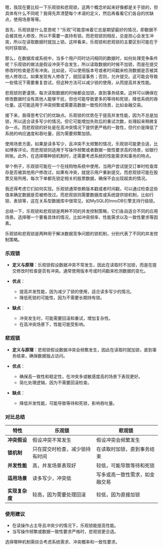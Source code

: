 <think>
嗯，我现在要比较一下乐观锁和悲观锁，这两个概念听起来好像都是关于锁的，但具体有什么不同呢？我得先弄清楚每个术语的定义，然后再看看它们各自的优缺点，使用场景等等。

首先，乐观锁是什么意思呢？“乐观”可能意味着它总是期望最好的情况，即数据不会被其他人修改，所以不需要一直持有锁。而悲观锁则相反，总是担心会发生冲突，所以在读取数据时就加上锁。这样看来，乐观锁和悲观锁的主要区别可能在于何时获取锁。

那么，在数据库或系统中，当多个用户同时访问相同的数据时，如何处理竞争条件呢？乐观锁的做法是假设冲突不会发生，所以读取数据的时候不加锁，而是在提交修改时检查是否有冲突。比如说，可以使用版本号或者时间戳来检测数据是否被其他人修改过。如果发现有人修改了，就回滚事务；否则，允许提交。这可能会导致一些情况下需要重复尝试，但这种方法可以减少锁的使用，从而提高并发性能。

悲观锁则更谨慎，每次读取数据的时候都会加锁，直到事务结束。这样可以确保在修改数据时没有其他人能够干扰，但也可能导致更多的等待和死锁，降低系统的吞吐量。这可能适用于冲突频繁或需要高数据一致性的场景，比如金融交易。

接下来，我得思考它们的优缺点。乐观锁的优势在于提高并发性能，因为不总是加锁，所以适合读多写少的情况。但它可能增加失败后的重试次数，处理起来稍微复杂一点。而悲观锁的好处是在高冲突情况下提供更严格的一致性，但代价是降低了系统的响应速度和吞吐量，因为需要频繁加锁。

使用场景方面，如果是读多写少，且冲突不太频繁的情况，乐观锁可能更合适，比如博客评论。而悲观锁则适用于写操作频繁或者数据一致性要求高的场景，如银行转账。此外，在选择哪种锁机制时，还需要考虑系统的性能需求和事务的特点。

举个例子，乐观锁可能在一个在线购物系统中使用，当用户尝试提交订单时检查库存是否被其他用户修改过，如果有冲突，就提示用户重新提交。而悲观锁可能在股票交易所用，每次下单都先锁定相关的股票数据，确保不会出现超卖的情况。

我还得考虑它们如何实现。乐观锁通常依赖版本戳或者时间戳，可以通过检查这些值来确定数据是否被修改过。而悲观锁则需要数据库或系统提供锁机制，比如行锁、表锁等，这在关系型数据库中很常见，如MySQL的InnoDB引擎支持行级锁。

总结一下，乐观锁和悲观锁是两种不同的并发控制策略，它们各自适合不同的应用场景。选择哪一个要看具体的情况，比如冲突频率、性能需求以及一致性要求等因素。
</think>

乐观锁和悲观锁是两种用于解决数据竞争问题的锁机制，分别代表了不同的并发控制策略。

### 乐观锁
- **定义与原理**：乐观锁假设数据冲突不常发生，因此在读取时不加锁，而是在提交修改时检查是否有冲突。通常使用版本号或时间戳来检测数据的变化。
  
- **优点**：
  - 提高并发性能，因为减少了锁的使用，适合读多写少的情况。
  - 降低死锁的可能性，因为不需要长期持有锁。

- **缺点**：
  - 冲突发生时，可能需要回滚和重试，增加复杂性。
  - 在高冲突场景下，性能可能受影响。

### 悲观锁
- **定义与原理**：悲观锁假设数据冲突会频繁发生，因此在读取时就加锁，直到事务结束，确保数据独占访问。

- **优点**：
  - 确保高一致性和稳定性，在冲突多或敏感度高的场景下表现更好。
  - 简化处理逻辑，因为不需要回滚检查。

- **缺点**：
  - 降低并发性能，可能导致等待和死锁，影响吞吐量。

### 对比总结
| 特性                | 乐观锁                          | 悲观锁                          |
|---------------------|---------------------------------|--------------------------------|
| **冲突假设**        | 假设冲突不常发生                | 假设冲突会频繁发生              |
| **锁机制**          | 只在提交时检查，减少锁持有时间  | 在读取时加锁，直到事务结束      |
| **并发性能**        | 高，并发场景表现好              | 较低，可能导致等待和死锁       |
| **适用场景**        | 读多写少，冲突低                | 写多或高一致性需求，如金融交易|
| **实现复杂度**      | 较高，因为需要处理回滚          | 较低，因为直接加锁              |

### 使用建议
- 在读操作占主导且冲突少的情况下，乐观锁能提高性能。
- 当写操作频繁或数据一致性要求严格时，悲观锁更合适。

选择哪种机制需综合考虑系统需求、冲突概率和一致性要求。